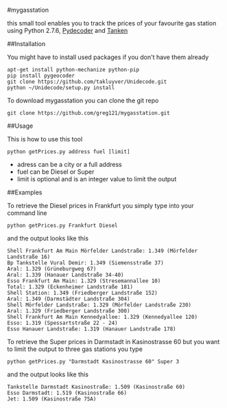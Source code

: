 #mygasstation

this small tool enables you to track the prices of your favourite gas station using Python 2.7.6, [Pydecoder](https://bitbucket.org/xster/pygeocoder/wiki/Home) and [Tanken](http://tanken.t-online.de/)

##Installation

You might have to install used packages if you don't have them already

    apt-get install python-mechanize python-pip
    pip install pygeocoder
    git clone https://github.com/takluyver/Unidecode.git
    python ~/Unidecode/setup.py install
    

To download mygasstation you can clone the git repo 

    git clone https://github.com/greg121/mygasstation.git

    
##Usage

This is how to use this tool

    python getPrices.py address fuel [limit]
    
* adress can be a city or a full address
* fuel can be Diesel or Super
* limit is optional and is an integer value to limit the output

##Examples

To retrieve the Diesel prices in Frankfurt you simply type into your command line

    python getPrices.py Frankfurt Diesel
    
and the output looks like this

    Shell Frankfurt Am Main Mörfelder Landstraße: 1.349 (Mörfelder Landstraße 16)
    Bp Tankstelle Vural Demir: 1.349 (Siemensstraße 37)
    Aral: 1.329 (Grüneburgweg 67)
    Aral: 1.339 (Hanauer Landstraße 34-40)
    Esso Frankfurt Am Main: 1.329 (Stresemannallee 10)
    Total: 1.329 (Eckenheimer Landstraße 181)
    Shell Station: 1.349 (Friedberger Landstraße 152)
    Aral: 1.349 (Darmstädter Landstraße 304)
    Shell Mörfelder Landstraße: 1.329 (Mörfelder Landstraße 230)
    Aral: 1.329 (Friedberger Landstraße 300)
    Shell Frankfurt Am Main Kennedyallee: 1.329 (Kennedyallee 120)
    Esso: 1.319 (Spessartstraße 22 - 24)
    Esso Hanauer Landstraße: 1.319 (Hanauer Landstraße 178)

To retrieve the Super prices in Darmstadt in Kasinostrasse 60 but you want to limit the output to three gas stations you type

    python getPrices.py "Darmstadt Kasinostrasse 60" Super 3

and the output looks like this

    Tankstelle Darmstadt Kasinostraße: 1.509 (Kasinostraße 60)
    Esso Darmstadt: 1.519 (Kasinostraße 66)
    Jet: 1.509 (Kasinostraße 75A)
